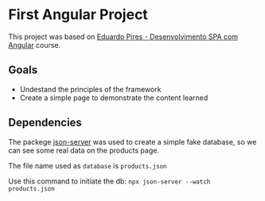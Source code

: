 # First Angular Project

This project was based on [Eduardo Pires - Desenvolvimento SPA com Angular](https://desenvolvedor.io/curso-online-desenvolvimento-spa-com-angular) course.

## Goals
- Undestand the principles of the framework
- Create a simple page to demonstrate the content learned

## Dependencies
The packege [json-server](https://www.npmjs.com/package/json-server) was used to create a simple fake database, so we can see some real data on the products page.

The file name used as `database` is `products.json`

Use this command to initiate the db:
`npx json-server --watch products.json`
